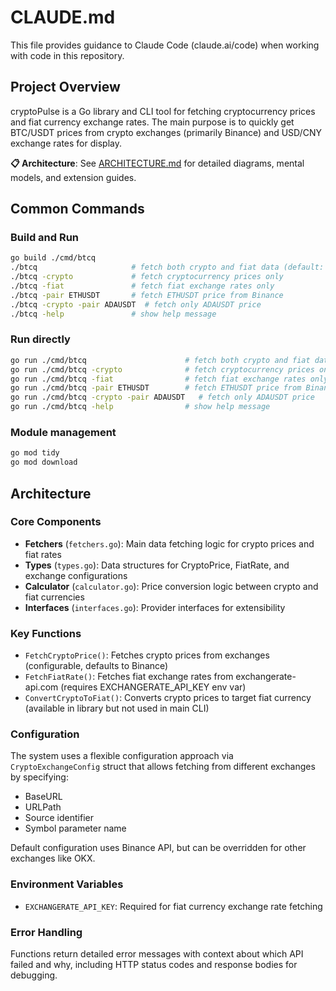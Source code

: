 # CLAUDE.md

This file provides guidance to Claude Code (claude.ai/code) when working with code in this repository.

## Project Overview

cryptoPulse is a Go library and CLI tool for fetching cryptocurrency prices and fiat currency exchange rates. The main purpose is to quickly get BTC/USDT prices from crypto exchanges (primarily Binance) and USD/CNY exchange rates for display.

**📋 Architecture**: See [ARCHITECTURE.md](./ARCHITECTURE.md) for detailed diagrams, mental models, and extension guides.

## Common Commands

### Build and Run
```bash
go build ./cmd/btcq
./btcq                     # fetch both crypto and fiat data (default: BTCUSDT)
./btcq -crypto             # fetch cryptocurrency prices only
./btcq -fiat               # fetch fiat exchange rates only
./btcq -pair ETHUSDT       # fetch ETHUSDT price from Binance
./btcq -crypto -pair ADAUSDT  # fetch only ADAUSDT price
./btcq -help               # show help message
```

### Run directly
```bash
go run ./cmd/btcq                      # fetch both crypto and fiat data (default: BTCUSDT)
go run ./cmd/btcq -crypto              # fetch cryptocurrency prices only
go run ./cmd/btcq -fiat                # fetch fiat exchange rates only
go run ./cmd/btcq -pair ETHUSDT        # fetch ETHUSDT price from Binance
go run ./cmd/btcq -crypto -pair ADAUSDT   # fetch only ADAUSDT price
go run ./cmd/btcq -help                # show help message
```

### Module management
```bash
go mod tidy
go mod download
```

## Architecture

### Core Components

- **Fetchers** (`fetchers.go`): Main data fetching logic for crypto prices and fiat rates
- **Types** (`types.go`): Data structures for CryptoPrice, FiatRate, and exchange configurations
- **Calculator** (`calculator.go`): Price conversion logic between crypto and fiat currencies
- **Interfaces** (`interfaces.go`): Provider interfaces for extensibility

### Key Functions

- `FetchCryptoPrice()`: Fetches crypto prices from exchanges (configurable, defaults to Binance)
- `FetchFiatRate()`: Fetches fiat exchange rates from exchangerate-api.com (requires EXCHANGERATE_API_KEY env var)
- `ConvertCryptoToFiat()`: Converts crypto prices to target fiat currency (available in library but not used in main CLI)

### Configuration

The system uses a flexible configuration approach via `CryptoExchangeConfig` struct that allows fetching from different exchanges by specifying:
- BaseURL
- URLPath 
- Source identifier
- Symbol parameter name

Default configuration uses Binance API, but can be overridden for other exchanges like OKX.

### Environment Variables

- `EXCHANGERATE_API_KEY`: Required for fiat currency exchange rate fetching

### Error Handling

Functions return detailed error messages with context about which API failed and why, including HTTP status codes and response bodies for debugging.
